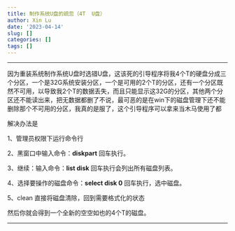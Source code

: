 ```yaml
---
title: 制作系统U盘的疏忽（4T  U盘）
author: Xin Lu
date: '2023-04-14'
slug: []
categories: []
tags: [] 
---
```




---





因为重装系统制作系统U盘时选错U盘，这该死的引导程序将我4个T的硬盘分成三个分区，一个是32G系统安装分区，一个是可用的2个T的分区，还有一个分区既然不可用，以导致我2个T的数据丢失，而且只能显示这32G的分区，其他两个分区还不能读出来，把无数据都删了不说，最可恶的是在win下的磁盘管理下还不能删除那个不可用的分区，我真的是服了，这个引导程序可以拿来当木马使用了都

解决办法是

1、管理员权限下运行命令行

2、黑窗口中输入命令：**diskpart** 回车执行。

3、继续：输入命令：**list disk** 回车执行会列出所有磁盘列表。

4、选择要操作的磁盘命令：**select disk 0** 回车执行，选中磁盘。

5、clean 直接将磁盘清除，回到需要格式化的状态

然后你就会得到一个全新的空空如也的4个T的磁盘。

----



 